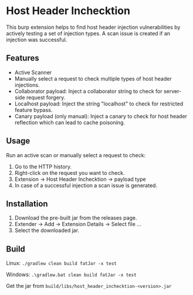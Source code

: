 # Host Header Inchecktion

This burp extension helps to find host header injection vulnerabilities by actively testing a set of injection types.
A scan issue is created if an injection was successful.

## Features

* Active Scanner
* Manually select a request to check multiple types of host header injections.
* Collaborator payload: Inject a collaborator string to check for server-side request forgery.
* Localhost payload: Inject the string "localhost" to check for restricted feature bypass.
* Canary payload (only manual): Inject a canary to check for host header reflection which can lead to cache poisoning.

## Usage

Run an active scan or manually select a request to check:

1. Go to the HTTP history.
2. Right-click on the request you want to check.
3. Extension -> Host Header Inchecktion -> payload type
4. In case of a successful injection a scan issue is generated.

## Installation

1. Download the pre-built jar from the releases page.
2. Extender -> Add -> Extension Details -> Select file ...
3. Select the downloaded jar.

## Build

Linux: `./gradlew clean build fatJar -x test`

Windows: `.\gradlew.bat clean build fatJar -x test`

Get the jar from `build/libs/host_header_inchecktion-<version>.jar`
